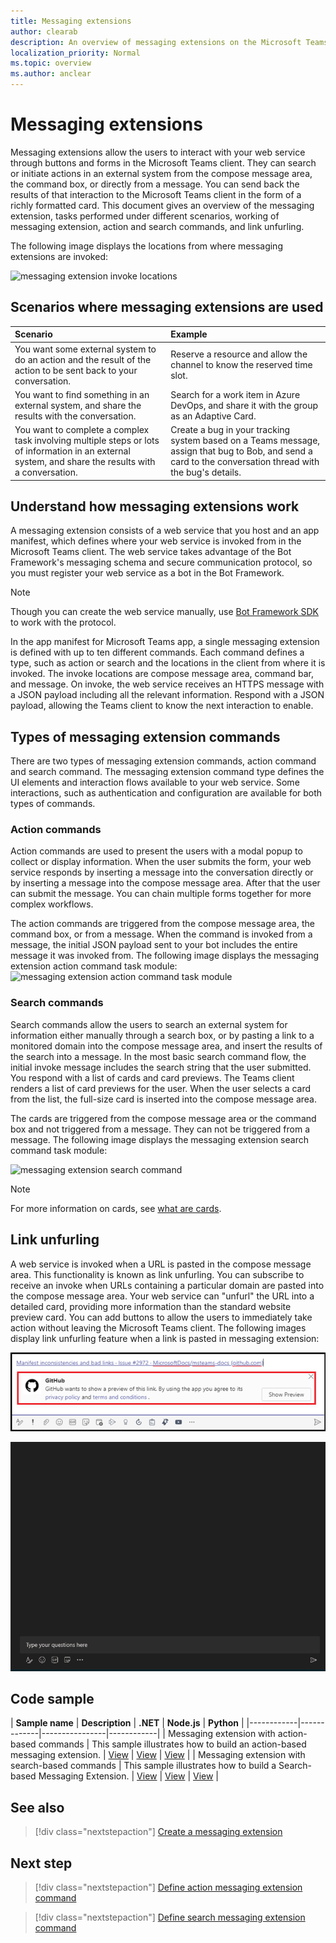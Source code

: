 ```yaml
---
title: Messaging extensions
author: clearab
description: An overview of messaging extensions on the Microsoft Teams platform
localization_priority: Normal
ms.topic: overview
ms.author: anclear
---
```

# Messaging extensions

Messaging extensions allow the users to interact with your web service through buttons and forms in the Microsoft Teams client. They can search or initiate actions in an external system from the compose message area, the command box, or directly from a message. You can send back the results of that interaction to the Microsoft Teams client in the form of a richly formatted card. This document gives an overview of the messaging extension, tasks performed under different scenarios, working of messaging extension, action and search commands, and link unfurling.

The following image displays the locations from where messaging extensions are invoked:

![messaging extension invoke locations](~/assets/images/messaging-extension-invoke-locations.png)

## Scenarios where messaging extensions are used

| Scenario | Example |
|:-----------------|:-----------------|
|You want some external system to do an action  and the result of the action to be sent back to your conversation.|Reserve a resource and allow the channel to know the reserved time slot.|
|You want to find something in an external system, and share the results with the conversation.|Search for a work item in Azure DevOps, and share it with the group as an Adaptive Card.|
|You want to complete a complex task involving multiple steps or lots of information in an external system, and share the results with a conversation.|Create a bug in your tracking system based on a Teams message, assign that bug to Bob, and send a card to the conversation thread with the bug's details.|

## Understand how messaging extensions work

A messaging extension consists of a web service that you host and an app manifest, which defines where your web service is invoked from in the Microsoft Teams client. The web service takes advantage of the Bot Framework's messaging schema and secure communication protocol, so you must register your web service as a bot in the Bot Framework. 

> [!NOTE]
> Though you can create the web service manually, use [Bot Framework SDK](https://github.com/microsoft/botframework) to work with the protocol.

In the app manifest for Microsoft Teams app, a single messaging extension is defined with up to ten different commands. Each command defines a type, such as action or search and the locations in the client from where it is invoked. The invoke locations are compose message area, command bar, and message. On invoke, the web service receives an HTTPS message with a JSON payload including all the relevant information. Respond with a JSON payload, allowing the Teams client to know the next interaction to enable. 

## Types of messaging extension commands

There are two types of messaging extension commands, action command and search command. The messaging extension command type defines the UI elements and interaction flows available to your web service. Some interactions, such as authentication and configuration are available for both types of commands.

### Action commands

Action commands are used to present the users with a modal popup to collect or display information. When the user submits the form, your web service responds by inserting a message into the conversation directly or by inserting a message into the compose message area. After that the user can submit the message. You can chain multiple forms together for more complex workflows.

The action commands are triggered from the compose message area, the command box, or from a message. When the command is invoked from a message, the initial JSON payload sent to your bot includes the entire message it was invoked from. The following image displays the messaging extension action command task module:
![messaging extension action command task module](~/assets/images/task-module.png)

### Search commands

Search commands allow the users to search an external system for information either manually through a search box, or by pasting a link to a monitored domain into the compose message area, and insert the results of the search into a message. In the most basic search command flow, the initial invoke message includes the search string that the user submitted. You respond with a list of cards and card previews. The Teams client renders a list of card previews for the user. When the user selects a card from the list, the full-size card is inserted into the compose message area.

The cards are triggered from the compose message area or the command box and not triggered from a message. They can not be triggered from a message.
The following image displays the messaging extension search command task module:

![messaging extension search command](~/assets/images/search-extension.png)

> [!NOTE]
> For more information on cards, see [what are cards](../task-modules-and-cards/what-are-cards.md).

## Link unfurling

A web service is invoked when a URL is pasted in the compose message area. This functionality is known as link unfurling. You can subscribe to receive an invoke when URLs containing a particular domain are pasted into the compose message area. Your web service can "unfurl" the URL into a detailed card, providing more information than the standard website preview card. You can add buttons to allow the users to immediately take action without leaving the Microsoft Teams client.
The following images display link unfurling feature when a link is pasted in messaging extension:
 
![unfurl link](../assets/images/messaging-extension/unfurl-link.png)

![link unfurling](../assets/images/messaging-extension/link-unfurl.gif)

## Code sample

| **Sample name** | **Description** | **.NET** | **Node.js** | **Python** |
|------------|-------------|----------------|------------|
| Messaging extension with action-based commands | This sample illustrates how to build an action-based messaging extension. | [View](https://github.com/microsoft/BotBuilder-Samples/tree/master/samples/csharp_dotnetcore/51.teams-messaging-extensions-action) | [View](https://github.com/microsoft/BotBuilder-Samples/tree/master/samples/javascript_nodejs/51.teams-messaging-extensions-action) | [View](https://github.com/microsoft/BotBuilder-Samples/tree/main/samples/python/51.teams-messaging-extensions-action) |
| Messaging extension with search-based commands | This sample illustrates how to build a Search-based Messaging Extension. | [View](https://github.com/microsoft/BotBuilder-Samples/tree/master/samples/csharp_dotnetcore/50.teams-messaging-extensions-search) | [View](https://github.com/microsoft/BotBuilder-Samples/tree/master/samples/javascript_nodejs/50.teams-messaging-extensions-search) | [View](https://github.com/microsoft/BotBuilder-Samples/tree/main/samples/python/50.teams-messaging-extension-search) |

## See also

> [!div class="nextstepaction"]
> [Create a messaging extension](../build-your-first-app/build-messaging-extension.md)


## Next step

> [!div class="nextstepaction"]
> [Define action messaging extension command](~/messaging-extensions/how-to/action-commands/define-action-command.md)

> [!div class="nextstepaction"]
> [Define search messaging extension command](~/messaging-extensions/how-to/search-commands/define-search-command.md)
